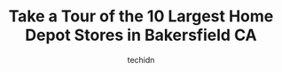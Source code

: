 ---
layout: ampstory
image: https://i0.wp.com/www.depkes.org/wp-content/uploads/2023/06/home-depot-0-in-bakersfield-ca-1685967004.jpeg?resize=640,853
author: techidn
featured: false
description: Discover the impressive array of Home Depot options in Bakersfield CA, where you can find 10 of the largest Home Depot establishments in the area. From renowned classics to hidden gems, Bake
title: Take a Tour of the 10 Largest Home Depot Stores in Bakersfield CA
cover:
   title: Take a Tour of the 10 Largest Home Depot Stores in Bakersfield CA
   subtitle: Rickpate
   background: https://www.depkes.org/wp-content/uploads/2023/06/home-depot-0-in-bakersfield-ca-1685967004.jpeg

pages: 
 - layout: thirds
   top: <h1>#1 The Home Depot</h1>
   bottom: "<p>Melvin, an employee was stocking shelves when I approached him with some questions. Unlike many employees, (at many different businesses) Melvin turned to with a smile on</p>"
   background: https://www.depkes.org/wp-content/uploads/2023/06/home-depot-1-in-bakersfield-ca-1685967005.jpeg
   backgroundblur: true
 - layout: thirds
   top: <h1>#2 The Home Depot</h1>
   bottom: "<p>8700 Rosedale Hwy, Bakersfield, CA 93312, United States</p>"
   background: https://www.depkes.org/wp-content/uploads/2023/06/home-depot-2-in-bakersfield-ca-1685967005.jpeg
   cta:
      link: https://www.depkes.org/blog/take-a-tour-of-the-10-largest-home-depot-stores-in-bakersfield-ca/
      text: Take a Tour of the 10 Largest Home Depot Stores in Bakersfield CA
 - layout: thirds
   top: <h1>#3 The Home Depot</h1>
   bottom: "<p>4700 Gosford Rd, Bakersfield, CA 93313, United States</p>"
   background: https://www.depkes.org/wp-content/uploads/2023/06/home-depot-3-in-bakersfield-ca-1685967006.jpeg
   cta:
      link: https://www.depkes.org/blog/take-a-tour-of-the-10-largest-home-depot-stores-in-bakersfield-ca/
      text: Take a Tour of the 10 Largest Home Depot Stores in Bakersfield CA
 - layout: thirds
   top: <h1>#4 Garden Center at The Home Depot</h1>
   bottom: "<p>4700 Gosford Rd, Bakersfield, CA 93313, United States</p>"
   background: https://images.unsplash.com/photo-1614648718611-0635f29016cb?ixlib=rb-4.0.3&ixid=MnwxMjA3fDB8MHxwaG90by1wYWdlfHx8fGVufDB8fHx8&auto=format&fit=crop&w=640&h=853&q=80
   cta:
      link: https://www.depkes.org/blog/take-a-tour-of-the-10-largest-home-depot-stores-in-bakersfield-ca/
      text: Take a Tour of the 10 Largest Home Depot Stores in Bakersfield CA
 - layout: thirds
   top: <h1>#5 Garden Center at The Home Depot</h1>
   bottom: "<p>4001 Ming Ave, Bakersfield, CA 93309, United States</p>"
   background: https://images.unsplash.com/photo-1567360425618-1594206637d2?ixlib=rb-4.0.3&ixid=MnwxMjA3fDB8MHxwaG90by1wYWdlfHx8fGVufDB8fHx8&auto=format&fit=crop&w=640&h=853&q=80
   cta:
      link: https://www.depkes.org/blog/take-a-tour-of-the-10-largest-home-depot-stores-in-bakersfield-ca/
      text: Take a Tour of the 10 Largest Home Depot Stores in Bakersfield CA
 - layout: thirds
   top: <h1>#6 DIY Depot - Lighting, Security Cameras and Plumbing Fixtures</h1>
   bottom: "<p>4308 Resnik Ct Ste 205, Bakersfield, CA 93313, United States</p>"
   background: https://images.unsplash.com/photo-1553949345-eb786bb3f7ba?ixlib=rb-4.0.3&ixid=MnwxMjA3fDB8MHxwaG90by1wYWdlfHx8fGVufDB8fHx8&auto=format&fit=crop&w=640&h=853&q=80
   cta:
      link: https://www.depkes.org/blog/take-a-tour-of-the-10-largest-home-depot-stores-in-bakersfield-ca/
      text: Take a Tour of the 10 Largest Home Depot Stores in Bakersfield CA
 - layout: thirds
   top: <h1>#7 The Home Depot Pro Institutional</h1>
   bottom: "<p>6881 District Blvd suite f, Bakersfield, CA 93313, United States</p>"
   background: https://images.unsplash.com/photo-1527066579998-dbbae57f45ce?ixlib=rb-4.0.3&ixid=MnwxMjA3fDB8MHxwaG90by1wYWdlfHx8fGVufDB8fHx8&auto=format&fit=crop&w=640&h=853&q=80
   cta:
      link: https://www.depkes.org/blog/take-a-tour-of-the-10-largest-home-depot-stores-in-bakersfield-ca/
      text: Take a Tour of the 10 Largest Home Depot Stores in Bakersfield CA
 - layout: thirds
   middle: Continue reading...
   background: https://images.unsplash.com/photo-1549241520-425e3dfc01cb?ixlib=rb-4.0.3&ixid=MnwxMjA3fDB8MHxwaG90by1wYWdlfHx8fGVufDB8fHx8&auto=format&fit=crop&w=640&h=853&q=80
   cta:
      link: https://www.depkes.org/blog/take-a-tour-of-the-10-largest-home-depot-stores-in-bakersfield-ca/
      text: Take a Tour of the 10 Largest Home Depot Stores in Bakersfield CA
      
---